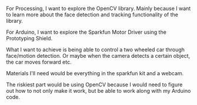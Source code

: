 For Processing, I want to explore the OpenCV library. Mainly because I want to learn more about the face detection and tracking functionality of the library.

For Arduino, I want to explore the Sparkfun Motor Driver using the Prototyping Shield.

What I want to achieve is being able to control a two wheeled car through face/motion detection. Or maybe when the camera detects a certain object, the car moves forward etc. 

Materials I'll need would be everything in the sparkfun kit and a webcam.

The riskiest part would be using OpenCV because I would need to figure out how to not only make it work, but be able to work along with my Arduino code. 
